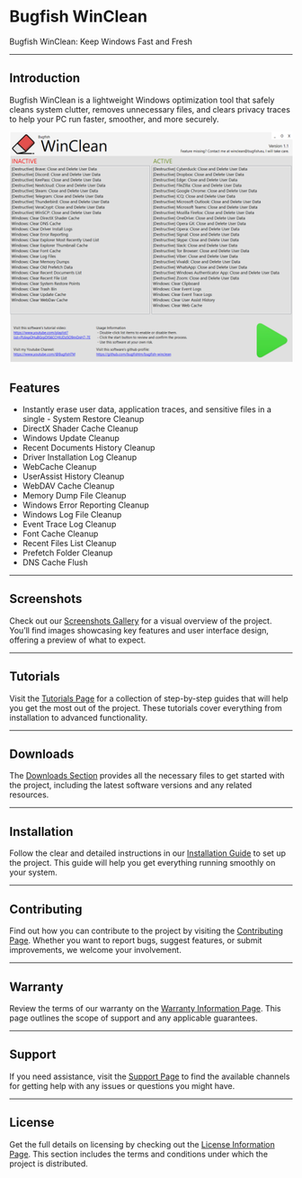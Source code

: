 # Bugfish WinClean

Bugfish WinClean: Keep Windows Fast and Fresh

-----------

## Introduction

Bugfish WinClean is a lightweight Windows optimization tool that safely cleans system clutter, removes unnecessary files, and clears privacy traces to help your PC run faster, smoother, and more securely.

![Image](./screenshots/software.png)

## Features

- Instantly erase user data, application traces, and sensitive files in a single - System Restore Cleanup  
- DirectX Shader Cache Cleanup  
- Windows Update Cleanup  
- Recent Documents History Cleanup  
- Driver Installation Log Cleanup  
- WebCache Cleanup  
- UserAssist History Cleanup  
- WebDAV Cache Cleanup  
- Memory Dump File Cleanup  
- Windows Error Reporting Cleanup  
- Windows Log File Cleanup  
- Event Trace Log Cleanup  
- Font Cache Cleanup  
- Recent Files List Cleanup  
- Prefetch Folder Cleanup  
- DNS Cache Flush

-----------

## Screenshots  
Check out our [Screenshots Gallery](./screenshots.html) for a visual overview of the project. You’ll find images showcasing key features and user interface design, offering a preview of what to expect.

-----------

## Tutorials  
Visit the [Tutorials Page](./tutorials.html) for a collection of step-by-step guides that will help you get the most out of the project. These tutorials cover everything from installation to advanced functionality.

-----------

## Downloads  
The [Downloads Section](./download.html) provides all the necessary files to get started with the project, including the latest software versions and any related resources.

-----------

## Installation  
Follow the clear and detailed instructions in our [Installation Guide](./installation.html) to set up the project. This guide will help you get everything running smoothly on your system.

-----------

## Contributing  
Find out how you can contribute to the project by visiting the [Contributing Page](./contributing.html). Whether you want to report bugs, suggest features, or submit improvements, we welcome your involvement.

-----------

## Warranty  
Review the terms of our warranty on the [Warranty Information Page](./warranty.html). This page outlines the scope of support and any applicable guarantees.

-----------

## Support  
If you need assistance, visit the [Support Page](./support.html) to find the available channels for getting help with any issues or questions you might have.

-----------

## License  
Get the full details on licensing by checking out the [License Information Page](./license.html). This section includes the terms and conditions under which the project is distributed.